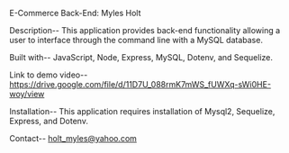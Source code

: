E-Commerce Back-End: Myles Holt

Description-- This application provides back-end functionality allowing a user to interface through the command line with a MySQL database.

Built with-- JavaScript, Node, Express, MySQL, Dotenv, and Sequelize.

Link to demo video-- https://drive.google.com/file/d/11D7U_088rmK7mWS_fUWXq-sWi0HE-woy/view

Installation-- This application requires installation of Mysql2, Sequelize, Express, and Dotenv. 

Contact-- holt_myles@yahoo.com